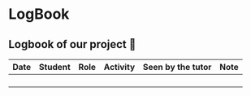 # LogBook

## Logbook of our project :rocket:

| Date | Student | Role | Activity | Seen by the tutor | Note |
|:----:|:-------:|:----:|:--------:|:-----------------:|:----:|
|	     |         |      |          |                   |      |
|      |         |      |          |                   |      |
|      |         |      |          |                   |      |
|      |         |      |          |                   |      |
